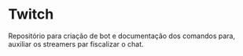 # Twitch
Repositório para criação de bot e documentação dos comandos para, auxiliar os streamers par fiscalizar o chat.

